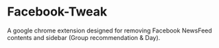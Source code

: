 # Facebook-Tweak
A google chrome extension designed for removing Facebook NewsFeed contents and sidebar (Group recommendation & Day).
